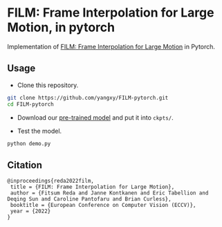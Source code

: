 # FILM: Frame Interpolation for Large Motion, in pytorch

Implementation of [FILM: Frame Interpolation for Large Motion](https://github.com/google-research/frame-interpolation) in Pytorch.

## Usage

- Clone this repository.
```bash
git clone https://github.com/yangxy/FILM-pytorch.git
cd FILM-pytorch
```

- Download our [pre-trained model](https://public-vigen-video.oss-cn-shanghai.aliyuncs.com/robin/models/film.pth) and put it into ``ckpts/``.

- Test the model.
```bash
python demo.py
```

## Citation

    @inproceedings{reda2022film,
	 title = {FILM: Frame Interpolation for Large Motion},
	 author = {Fitsum Reda and Janne Kontkanen and Eric Tabellion and Deqing Sun and Caroline Pantofaru and Brian Curless},
	 booktitle = {European Conference on Computer Vision (ECCV)},
	 year = {2022}
	}
    